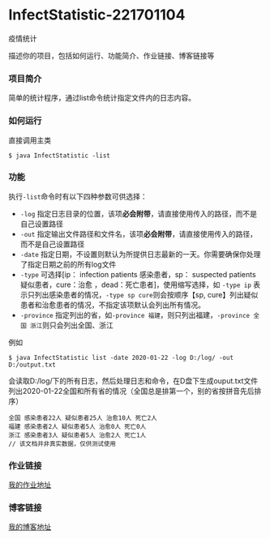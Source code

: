 # InfectStatistic-221701104
疫情统计

描述你的项目，包括如何运行、功能简介、作业链接、博客链接等

### 项目简介

简单的统计程序，通过list命令统计指定文件内的日志内容。

### 如何运行

直接调用主类

```
$ java InfectStatistic -list
```

### 功能

执行`-list`命令时有以下四种参数可供选择：

- `-log` 指定日志目录的位置，该项**必会附带**，请直接使用传入的路径，而不是自己设置路径
- `-out` 指定输出文件路径和文件名，该项**必会附带**，请直接使用传入的路径，而不是自己设置路径
- `-date` 指定日期，不设置则默认为所提供日志最新的一天。你需要确保你处理了指定日期之前的所有log文件
- `-type` 可选择[ip： infection patients 感染患者，sp： suspected patients 疑似患者，cure：治愈 ，dead：死亡患者]，使用缩写选择，如 `-type ip` 表示只列出感染患者的情况，`-type sp cure`则会按顺序【sp, cure】列出疑似患者和治愈患者的情况，不指定该项默认会列出所有情况。
- `-province` 指定列出的省，如`-province 福建`，则只列出福建，`-province 全国 浙江`则只会列出全国、浙江

例如

```
$ java InfectStatistic list -date 2020-01-22 -log D:/log/ -out D:/output.txt
```

会读取D:/log/下的所有日志，然后处理日志和命令，在D盘下生成ouput.txt文件列出2020-01-22全国和所有省的情况（全国总是排第一个，别的省按拼音先后排序）

```
全国 感染患者22人 疑似患者25人 治愈10人 死亡2人
福建 感染患者2人 疑似患者5人 治愈0人 死亡0人
浙江 感染患者3人 疑似患者5人 治愈2人 死亡1人
// 该文档并非真实数据，仅供测试使用
```

### 作业链接
[我的作业地址](https://www.cnblogs.com/pcysoushu/p/12324458.html)
### 博客链接

[我的博客地址](https://www.cnblogs.com/pcysoushu/)